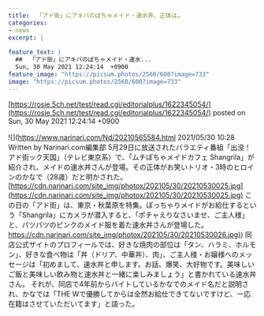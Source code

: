 ```yaml
---
title:  「アド街」にアキバのぽちゃメイド・速水丼、正体は…  
categories:
- news
excerpt: |
  
feature_text: |
  ##  「アド街」にアキバのぽちゃメイド・速水...
  Sun, 30 May 2021 12:24:14  +0900
feature_image: "https://picsum.photos/2560/600?image=733"
image: "https://picsum.photos/2560/600?image=733"
---
```


[https://rosie.5ch.net/test/read.cgi/editorialplus/1622345054/](https://rosie.5ch.net/test/read.cgi/editorialplus/1622345054/)
posted on Sun, 30 May 2021 12:24:14  +0900

<!--more-->

![](https://www.narinari.com/Nd/20210565584.html 2021/05/30 10:28　Written by Narinari.com編集部 5月29日に放送されたバラエティ番組「出没！アド街ック天国」（テレビ東京系）で、「ムチぽちゃメイドカフェ Shangrila」が紹介され、メイドの速水丼さんが登場。その正体がお笑いトリオ・3時のヒロインのかなで（28歳）だと明かされた。 [https://cdn.narinari.com/site_img/photox/202105/30/20210530025.jpg](https://cdn.narinari.com/site_img/photox/202105/30/20210530025.jpg) この日の「アド街」は、東京・秋葉原を特集。ぽっちゃりメイドがお給仕するという「Shangrila」にカメラが潜入すると、「ポチャえりなさいませ、ご主人様」と、パツパツのピンクのメイド服を着た速水丼さんが登場した。 [https://cdn.narinari.com/site_img/photox/202105/30/20210530026.jpg)](https://cdn.narinari.com/site_img/photox/202105/30/20210530026.jpg)) 同店公式サイトのプロフィールでは、好きな焼肉の部位は「タン、ハラミ、ホルモン」、好きな食べ物は「丼（ドリア、中華丼）、肉」、ご主人様・お嬢様へのメッセージは「初めまして、速水丼と申します。お話、爆笑、大好物です。美味しいご飯と美味しい飲み物と速水丼と一緒に楽しみましょう」と書かれている速水丼さん。 それが、同店で4年前からバイトしているかなでのメイド名だと説明され、かなでは「THE Wで優勝してからは全然お給仕できてないですけど、一応在籍はさせていただいてます」と語った。
